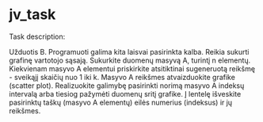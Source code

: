 # jv_task
Task description:

Užduotis B. Programuoti galima kita laisvai pasirinkta kalba. Reikia sukurti grafinę vartotojo sąsają.
Sukurkite duomenų masyvą A, turintį n elementų. Kiekvienam masyvo A elementui priskirkite atsitiktinai
sugeneruotą reikšmę - sveikąjį skaičių nuo 1 iki k.
Masyvo A reikšmes atvaizduokite grafike (scatter plot). Realizuokite galimybę pasirinkti norimą masyvo A
indeksų intervalą arba tiesiog pažymėti duomenų sritį grafike.
Į lentelę išveskite pasirinktų taškų (masyvo A elementų) eilės numerius (indeksus) ir jų reikšmes.
